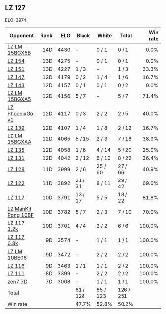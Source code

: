 ## LZ 127 ##

ELO: 3974

Opponent | Rank | ELO | Black | White | Total | Win rate
---------|-----:|----:|-------|-------|-------|-------:
[LZ LM 15BGX5B](LZ%20LM%2015BGX5B.md) | 14D | 4430 | - | 0 / 1 | 0 / 1 | 0.0%
[LZ 154](LZ%20154.md) | 13D | 4275 | - | 0 / 1 | 0 / 1 | 0.0%
[LZ 151](LZ%20151.md) | 13D | 4227 | 1 / 3 | - | 1 / 3 | 33.3%
[LZ 147](LZ%20147.md) | 12D | 4179 | 0 / 2 | 1 / 4 | 1 / 6 | 16.7%
[LZ 143](LZ%20143.md) | 12D | 4157 | 0 / 1 | 0 / 1 | 0 / 2 | 0.0%
[LZ LM 15BGXA5](LZ%20LM%2015BGXA5.md) | 12D | 4156 | 5 / 7 | - | 5 / 7 | 71.4%
[LZ PhoenixGo v1](LZ%20PhoenixGo%20v1.md) | 12D | 4117 | 0 / 3 | 2 / 2 | 2 / 5 | 40.0%
[LZ 139](LZ%20139.md) | 12D | 4107 | 1 / 4 | 1 / 8 | 2 / 12 | 16.7%
[LZ LM 15BGXAA](LZ%20LM%2015BGXAA.md) | 12D | 4065 | 5 / 15 | 2 / 3 | 7 / 18 | 38.9%
[LZ 135](LZ%20135.md) | 12D | 4058 | 1 / 6 | 4 / 14 | 5 / 20 | 25.0%
[LZ 131](LZ%20131.md) | 12D | 4042 | 2 / 12 | 6 / 10 | 8 / 22 | 36.4%
[LZ 128](LZ%20128.md) | 11D | 3999 | 2 / 6 | 25 / 60 | 27 / 66 | 40.9%
[LZ 122](LZ%20122.md) | 11D | 3892 | 21 / 31 | 8 / 11 | 29 / 42 | 69.0%
[LZ 117](LZ%20117.md) | 10D | 3791 | 13 / 17 | 5 / 5 | 18 / 22 | 81.8%
[LZ ManKit Pong 10BF](LZ%20ManKit%20Pong%2010BF.md) | 10D | 3782 | 5 / 7 | 2 / 3 | 7 / 10 | 70.0%
[LZ 117 1.2k](LZ%20117%201.2k.md) | 10D | 3701 | 4 / 4 | 2 / 2 | 6 / 6 | 100.0%
[LZ 117 0.8k](LZ%20117%200.8k.md) | 9D | 3574 | - | 1 / 1 | 1 / 1 | 100.0%
[LZ LM 10BE08](LZ%20LM%2010BE08.md) | 9D | 3472 | - | 2 / 2 | 2 / 2 | 100.0%
[LZ 116](LZ%20116.md) | 9D | 3463 | 1 / 1 | 1 / 1 | 2 / 2 | 100.0%
[LZ 111](LZ%20111.md) | 8D | 3399 | - | 2 / 2 | 2 / 2 | 100.0%
[zen7 7D](zen7%207D.md) | 7D | 3008 | - | 1 / 1 | 1 / 1 | 100.0%
Total | | | 61 / 128 | 65 / 123 | 126 / 251 | 
Win rate| | | 47.7% | 52.8% | 50.2% | 
